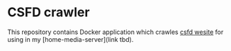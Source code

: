 # CSFD crawler

This repository contains Docker application which crawles [csfd wesite](https://www.csfd.cz) for using in my [home-media-server](link tbd).

